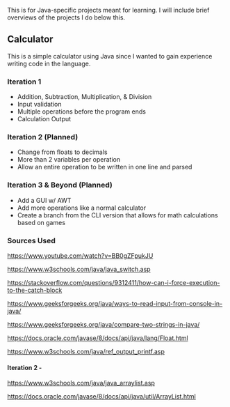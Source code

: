 This is for Java-specific projects meant for learning. I will include brief overviews of the projects I do below this.

## Calculator

This is a simple calculator using Java since I wanted to gain experience writing code in the language.

### Iteration 1

- Addition, Subtraction, Multiplication, & Division
- Input validation
- Multiple operations before the program ends
- Calculation Output

### Iteration 2 (Planned)

- Change from floats to decimals
- More than 2 variables per operation
- Allow an entire operation to be written in one line and parsed

### Iteration 3 & Beyond (Planned)

- Add a GUI w/ AWT
- Add more operations like a normal calculator
- Create a branch from the CLI version that allows for math calculations based on games

### Sources Used

https://www.youtube.com/watch?v=BB0gZFpukJU

https://www.w3schools.com/java/java_switch.asp

https://stackoverflow.com/questions/9312411/how-can-i-force-execution-to-the-catch-block

https://www.geeksforgeeks.org/java/ways-to-read-input-from-console-in-java/

https://www.geeksforgeeks.org/java/compare-two-strings-in-java/

https://docs.oracle.com/javase/8/docs/api/java/lang/Float.html

https://www.w3schools.com/java/ref_output_printf.asp

#### Iteration 2 -



https://www.w3schools.com/java/java_arraylist.asp

https://docs.oracle.com/javase/8/docs/api/java/util/ArrayList.html
